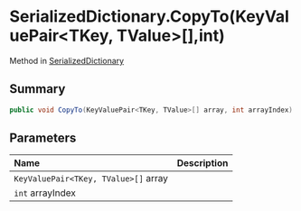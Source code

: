 # SerializedDictionary.CopyTo(KeyValuePair<TKey, TValue>[],int)

Method in [SerializedDictionary](/api/csharp/yarn.unity.serializeddictionary.md)

## Summary



```csharp
public void CopyTo(KeyValuePair<TKey, TValue>[] array, int arrayIndex)
```

## Parameters

|Name|Description|
|:---|:---|
|`KeyValuePair<TKey, TValue>[]` array||
|`int` arrayIndex||

